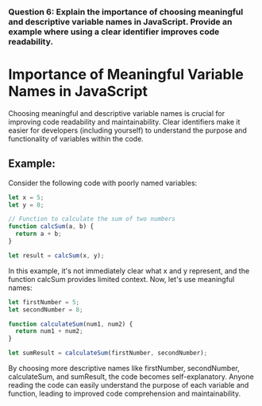 ### Question 6: Explain the importance of choosing meaningful and descriptive variable names in JavaScript. Provide an example where using a clear identifier improves code readability. 

# Importance of Meaningful Variable Names in JavaScript

Choosing meaningful and descriptive variable names is crucial for improving code readability and maintainability. Clear identifiers make it easier for developers (including yourself) to understand the purpose and functionality of variables within the code.

## Example:

Consider the following code with poorly named variables:

```javascript
let x = 5;
let y = 8;

// Function to calculate the sum of two numbers
function calcSum(a, b) {
  return a + b;
}

let result = calcSum(x, y);
```

In this example, it's not immediately clear what x and y represent, and the function calcSum provides limited context. Now, let's use meaningful names:

```javascript
let firstNumber = 5;
let secondNumber = 8;

function calculateSum(num1, num2) {
  return num1 + num2;
}

let sumResult = calculateSum(firstNumber, secondNumber);
```
By choosing more descriptive names like firstNumber, secondNumber, calculateSum, and sumResult, the code becomes self-explanatory. Anyone reading the code can easily understand the purpose of each variable and function, leading to improved code comprehension and maintainability.